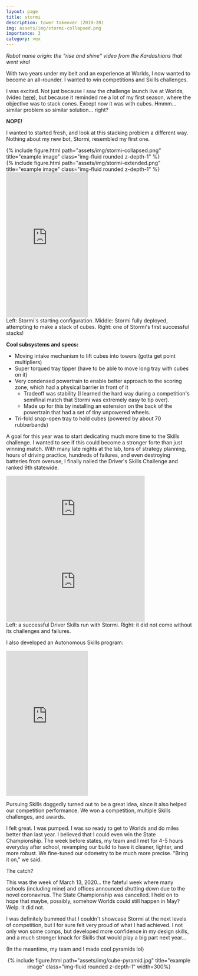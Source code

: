 ```yaml
---
layout: page
title: stormi
description: tower takeover (2019-20)
img: assets/img/stormi-collapsed.png
importance: 3
category: vex
---
```


*Robot name origin: the "rise and shine" video from the Kardashians that went viral*

With two years under my belt and an experience at Worlds, I now wanted to become an all-rounder. I wanted to win competitions and Skills challenges.

I was excited. Not just because I saw the challenge launch live at Worlds, (video [here](https://www.youtube.com/watch?v=_JVQOiw_OUU)), but because it reminded me a lot of my first season, where the objective was to stack cones. Except now it was with cubes. Hmmm... similar problem so similar solution... right?

**NOPE!**

I wanted to started fresh, and look at this stacking problem a different way. Nothing about my new bot, Stormi, resembled my first one.

<div class="row">
    <div class="col-sm mt-3 mt-md-0">
        {% include figure.html path="assets/img/stormi-collapsed.png" title="example image" class="img-fluid rounded z-depth-1" %}
    </div>
    <div class="col-sm mt-3 mt-md-0">
        {% include figure.html path="assets/img/stormi-extended.png" title="example image" class="img-fluid rounded z-depth-1" %}
    </div>
    <div class="col-sm mt-3 mt-md-0">
        <iframe width="222" height="394" src="https://www.youtube.com/embed/qRM5hbyd67I" title="VEX 2075A {Access Denied}: Stormi v2&#39;s first Stack! [Tower Takeover 2019-20]" frameborder="0" allow="accelerometer; autoplay; clipboard-write; encrypted-media; gyroscope; picture-in-picture; web-share" allowfullscreen></iframe>
    </div>
</div>
<div class="caption">
    Left: Stormi's starting configuration. Middle: Stormi fully deployed, attempting to make a stack of cubes. Right: one of Stormi's first successful stacks!
</div>

**Cool subsystems and specs:**
- Moving intake mechanism to lift cubes into towers (gotta get point multipliers)
- Super torqued tray tipper (have to be able to move long tray with cubes on it)
- Very condensed powertrain to enable better approach to the scoring zone, which had a physical barrier in front of it
    - Tradeoff was stability (I learned the hard way during a competition's semifinal match that Stormi was extremely easy to tip over).
    - Made up for this by installing an extension on the back of the powertrain that had a set of tiny unpowered wheels.
- Tri-fold snap-open tray to hold cubes (powered by about 70 rubberbands)

A goal for this year was to start dedicating much more time to the Skills challenge. I wanted to see if this could become a stronger forte than just winning match. With many late nights at the lab, tons of strategy planning, hours of driving practice, hundreds of failures, and even destroying batteries from overuse, I finally nailed the Driver's Skills Challenge and ranked 9th statewide.

<div class="row">
    <div class="col-sm mt-3 mt-md-0">
        <iframe width="376" height="198" src="https://www.youtube.com/embed/Gms4w7csCao" title="VEX 2075A Turning Point Skills" frameborder="0" allow="accelerometer; autoplay; clipboard-write; encrypted-media; gyroscope; picture-in-picture; web-share" allowfullscreen></iframe>
    </div>
    <div>
        <iframe width="376" height="198" src="https://www.youtube.com/embed/D67PrCqKx5Q" title="VEX 2075A Tower Takeover Driver Skills (Failed 😔)" frameborder="0" allow="accelerometer; autoplay; clipboard-write; encrypted-media; gyroscope; picture-in-picture; web-share" allowfullscreen></iframe>
    </div>
</div>
<div class="caption">
    Left: a successful Driver Skills run with Stormi. Right: it did not come without its challenges and failures.
</div>

I also developed an Autonomous Skills program:
<div class="row">
    <div class="col-sm mt-3 mt-md-0">  
        <iframe width="222" height="394" src="https://www.youtube.com/embed/Ebu6M1rjL8g" title="VEX 2075A Turning Point Skills" frameborder="0" allow="accelerometer; autoplay; clipboard-write; encrypted-media; gyroscope; picture-in-picture; web-share" allowfullscreen></iframe>
    </div>
</div>

Pursuing Skills doggedly turned out to be a great idea, since it also helped our competition performance. We won a competition, multiple Skills challenges, and awards.

I felt great. I was pumped. I was so ready to get to Worlds and do miles better than last year. I believed that I could even win the State Championship. The week before states, my team and I met for 4-5 hours everyday after school, revamping our build to have it cleaner, lighter, and more robust. We fine-tuned our odometry to be much more precise. "Bring it on," we said.

The catch? 

This was the week of March 13, 2020... the fateful week where many schools (including mine) and offices announced shutting down due to the novel coronavirus. The State Championship was cancelled. I held on to hope that maybe, possibly, somehow Worlds could still happen in May? Welp. It did not.

I was definitely bummed that I couldn't showcase Stormi at the next levels of competition, but I for sure felt very proud of what I had achieved. I not only won some comps, but developed more confidence in my design skills, and a much stronger knack for Skills that would play a big part next year...

(In the meantime, my team and I made cool pyramids lol)
<center>
    {% include figure.html path="assets/img/cube-pyramid.jpg" title="example image" class="img-fluid rounded z-depth-1" width=300%}
</center>